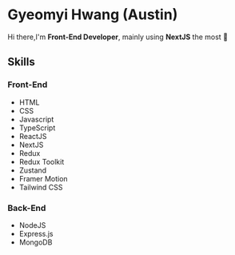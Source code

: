 # Gyeomyi Hwang (Austin)
Hi there,I'm **Front-End Developer**, mainly using **NextJS** the most 👋

## Skills
### Front-End
<ul>
 <li>HTML</li>
 <li>CSS</li>
 <li>Javascript</li>
 <li>TypeScript</li>
 <li>ReactJS</li>
 <li>NextJS</li>
 <li>Redux</li>
 <li>Redux Toolkit</li>
 <li>Zustand</li>
 <li>Framer Motion</li>
 <li>Tailwind CSS</li>
</ul>

### Back-End
<ul>
  <li>NodeJS</li>
  <li>Express.js</li>
  <li>MongoDB</li>
</ul>

<!--
**austin-verse/austin-verse** is a ✨ _special_ ✨ repository because its `README.md` (this file) appears on your GitHub profile.

Here are some ideas to get you started:

- 🔭 I’m currently working on ...
- 🌱 I’m currently learning ...
- 👯 I’m looking to collaborate on ...
- 🤔 I’m looking for help with ...
- 💬 Ask me about ...
- 📫 How to reach me: ...
- 😄 Pronouns: ...
- ⚡ Fun fact: ...
-->
